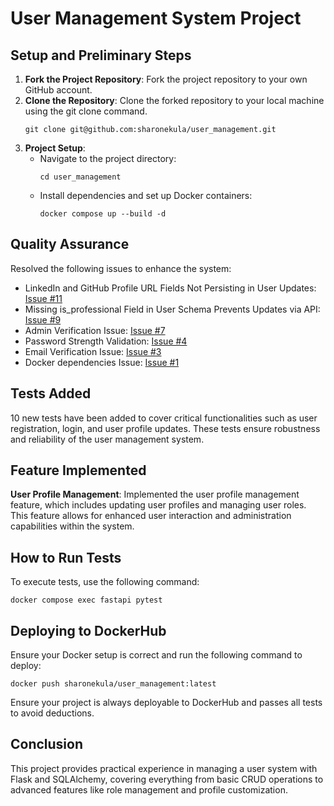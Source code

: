 
# User Management System Project

## Setup and Preliminary Steps

1. **Fork the Project Repository**: Fork the project repository to your own GitHub account.
2. **Clone the Repository**: Clone the forked repository to your local machine using the git clone command.
   ```
   git clone git@github.com:sharonekula/user_management.git
   ```
3. **Project Setup**:
   - Navigate to the project directory:
     ```
     cd user_management
     ```
   - Install dependencies and set up Docker containers:
     ```
     docker compose up --build -d
     ```

## Quality Assurance

Resolved the following issues to enhance the system:
- LinkedIn and GitHub Profile URL Fields Not Persisting in User Updates: [Issue #11](https://github.com/sharonekula/user_management/issues/11)
- Missing is_professional Field in User Schema Prevents Updates via API: [Issue #9](https://github.com/sharonekula/user_management/issues/9)
- Admin Verification Issue: [Issue #7](https://github.com/sharonekula/user_management/issues/7)
- Password Strength Validation: [Issue #4](https://github.com/sharonekula/user_management/issues/4)
- Email Verification Issue: [Issue #3](https://github.com/sharonekula/user_managementissues/3)
- Docker dependencies Issue: [Issue #1](https://github.com/sharonekula/user_managementissues/1)

## Tests Added

10 new tests have been added to cover critical functionalities such as user registration, login, and user profile updates. These tests ensure robustness and reliability of the user management system.

## Feature Implemented

**User Profile Management**: Implemented the user profile management feature, which includes updating user profiles and managing user roles. This feature allows for enhanced user interaction and administration capabilities within the system.

## How to Run Tests

To execute tests, use the following command:
```
docker compose exec fastapi pytest
```

## Deploying to DockerHub

Ensure your Docker setup is correct and run the following command to deploy:
```
docker push sharonekula/user_management:latest
```

Ensure your project is always deployable to DockerHub and passes all tests to avoid deductions.

## Conclusion

This project provides practical experience in managing a user system with Flask and SQLAlchemy, covering everything from basic CRUD operations to advanced features like role management and profile customization.
